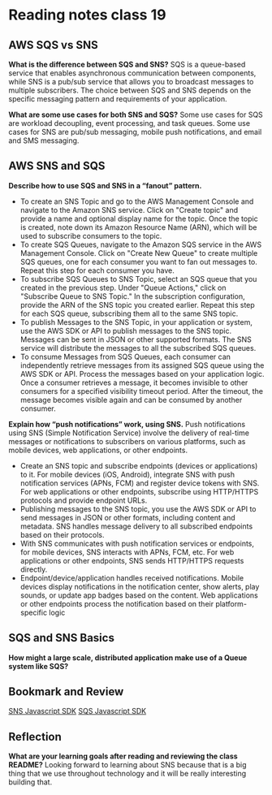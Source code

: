 # Reading notes class 19

## AWS SQS vs SNS

**What is the difference between SQS and SNS?**
SQS is a queue-based service that enables asynchronous communication between components, while SNS is a pub/sub service that allows you to broadcast messages to multiple subscribers. The choice between SQS and SNS depends on the specific messaging pattern and requirements of your application.

**What are some use cases for both SNS and SQS?**
Some use cases for SQS are workload decoupling, event processing, and task queues.
Some use cases for SNS are pub/sub messaging, mobile push notifications, and email and SMS messaging.

## AWS SNS and SQS

**Describe how to use SQS and SNS in a “fanout” pattern.**

- To create an SNS Topic and go to the AWS Management Console and navigate to the Amazon SNS service. Click on "Create topic" and provide a name and optional display name for the topic.
Once the topic is created, note down its Amazon Resource Name (ARN), which will be used to subscribe consumers to the topic.
- To create SQS Queues, navigate to the Amazon SQS service in the AWS Management Console. Click on "Create New Queue" to create multiple SQS queues, one for each consumer you want to fan out messages to. Repeat this step for each consumer you have.
- To subscribe SQS Queues to SNS Topic, select an SQS queue that you created in the previous step. Under "Queue Actions," click on "Subscribe Queue to SNS Topic." In the subscription configuration, provide the ARN of the SNS topic you created earlier.
Repeat this step for each SQS queue, subscribing them all to the same SNS topic.
- To publish Messages to the SNS Topic, in your application or system, use the AWS SDK or API to publish messages to the SNS topic.
Messages can be sent in JSON or other supported formats.
The SNS service will distribute the messages to all the subscribed SQS queues.
- To consume Messages from SQS Queues, each consumer can independently retrieve messages from its assigned SQS queue using the AWS SDK or API. Process the messages based on your application logic. Once a consumer retrieves a message, it becomes invisible to other consumers for a specified visibility timeout period. After the timeout, the message becomes visible again and can be consumed by another consumer.

**Explain how “push notifications” work, using SNS.**
Push notifications using SNS (Simple Notification Service) involve the delivery of real-time messages or notifications to subscribers on various platforms, such as mobile devices, web applications, or other endpoints.

- Create an SNS topic and subscribe endpoints (devices or applications) to it. For mobile devices (iOS, Android), integrate SNS with push notification services (APNs, FCM) and register device tokens with SNS. For web applications or other endpoints, subscribe using HTTP/HTTPS protocols and provide endpoint URLs.
- Publishing messages to the SNS topic, you use the AWS SDK or API to send messages in JSON or other formats, including content and metadata.
SNS handles message delivery to all subscribed endpoints based on their protocols.
- With SNS communicates with push notification services or endpoints, for mobile devices, SNS interacts with APNs, FCM, etc.
For web applications or other endpoints, SNS sends HTTP/HTTPS requests directly.
- Endpoint/device/application handles received notifications. Mobile devices display notifications in the notification center, show alerts, play sounds, or update app badges based on the content.
Web applications or other endpoints process the notification based on their platform-specific logic

## SQS and SNS Basics

**How might a large scale, distributed application make use of a Queue system like SQS?**

## Bookmark and Review

[SNS Javascript SDK](https://docs.aws.amazon.com/AWSJavaScriptSDK/latest/AWS/SNS.html)
[SQS Javascript SDK](https://docs.aws.amazon.com/AWSJavaScriptSDK/latest/AWS/SQS.html)

## Reflection

**What are your learning goals after reading and reviewing the class README?**
Looking forward to learning about SNS because that is a big thing that we use throughout technology and it will be really interesting building that.
